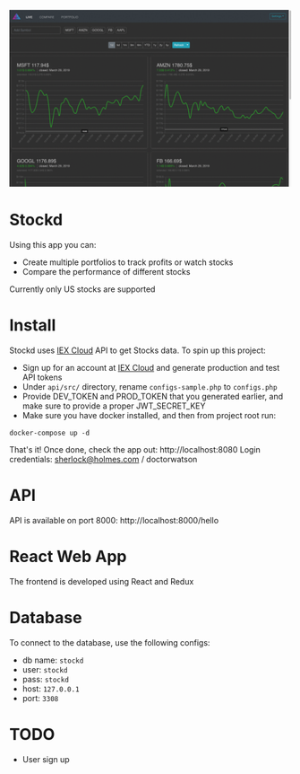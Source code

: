 ![Stockd Web App](static/stockd.gif)

# Stockd

Using this app you can:

- Create multiple portfolios to track profits or watch stocks
- Compare the performance of different stocks

Currently only US stocks are supported

# Install

Stockd uses [IEX Cloud](https://iexcloud.io/) API to get Stocks data.
To spin up this project:

- Sign up for an account at [IEX Cloud](https://iexcloud.io/) and generate production and test API tokens
- Under `api/src/` directory, rename `configs-sample.php` to `configs.php`
- Provide DEV_TOKEN and PROD_TOKEN that you generated earlier, and make sure to provide a proper JWT_SECRET_KEY
- Make sure you have docker installed, and then from project root run:

```
docker-compose up -d
```

That's it! Once done, check the app out: http://localhost:8080
Login credentials: sherlock@holmes.com / doctorwatson

# API

API is available on port 8000: http://localhost:8000/hello

# React Web App

The frontend is developed using React and Redux

# Database

To connect to the database, use the following configs:

- db name: `stockd`
- user: `stockd`
- pass: `stockd`
- host: `127.0.0.1`
- port: `3308`

# TODO

- User sign up
